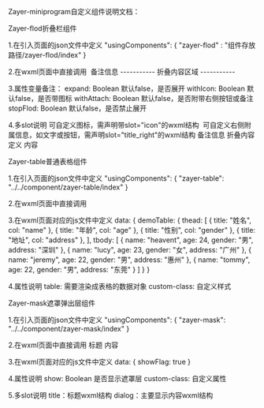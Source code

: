 Zayer-miniprogram自定义组件说明文档：


Zayer-flod折叠栏组件



1.在引入页面的json文件中定义
"usingComponents": {
    "zayer-flod" : "组件存放路径/zayer-flod/index"
}

2.在wxml页面中直接调用
<zayer-flod title="折叠栏标题" expand="{{true}}" withIcon="{{ true }}" withAttach="{{ true }}" stopFlod="{{ false }}">
	<image slot="icon" src="" />
	<text slot="title_right" >备注信息</text>
	<view slot="content">
	  -----------
	  折叠内容区域
	  -----------
	</view>
</zayer-flod>

3.属性变量备注：
expand:	Boolean		默认false，是否展开
withIcon: Boolean	默认false，是否带图标
withAttach: Boolean	默认false，是否附带右侧按钮或备注
stopFlod: Boolean	默认false，是否禁止展开

4.多slot说明
可自定义图标，需声明带slot="icon"的wxml结构
<image slot="icon" src="" />
可自定义右侧附属信息，如文字或按钮，需声明slot="title_right"的wxml结构
<text slot="title_right" >备注信息</text>
折叠内容定义
<view slot="content">
	内容
</view>




Zayer-table普通表格组件


1.在引入页面的json文件中定义
"usingComponents": {
    "zayer-table": "../../component/zayer-table/index"
}

2.在wxml页面中直接调用
<zayer-table table="{{ demoTable }}" custom-class="myClass"></zayer-table>

3.在wxml页面对应的js文件中定义
data: {
	demoTable: {
      thead: [
        { title: "姓名", col: "name" },
        { title: "年龄", col: "age" },
        { title: "性别", col: "gender" },
        { title: "地址", col: "address" },
      ],
      tbody: [
        { name: "heavent", age: 24, gender: "男", address: "深圳" },
        { name: "lucy", age: 23, gender: "女", address: "广州"  },
        { name: "jeremy", age: 22, gender: "男", address: "惠州"  },
        { name: "tommy", age: 22, gender: "男", address: "东莞"  }
      ]
    }
}

4.属性说明
table: 需要渲染成表格的数据对象
custom-class: 自定义样式



Zayer-mask遮罩弹出层组件

1.在引入页面的json文件中定义
"usingComponents": {
    "zayer-mask": "../../component/zayer-mask/index"
}

2.在wxml页面中直接调用
<zayer-mask show="{{ showFlag }}" custom-class="demoClass">
  <view slot="title">标题</view>
  <view slot="dialog">
	内容
  </view>
</zayer-mask>

3.在wxml页面对应的js文件中定义
data: {
	showFlag: true
}

4.属性说明
show: Boolean 是否显示遮罩层
custom-class: 自定义属性

5.多slot说明
title：标题wxml结构
dialog：主要显示内容wxml结构

